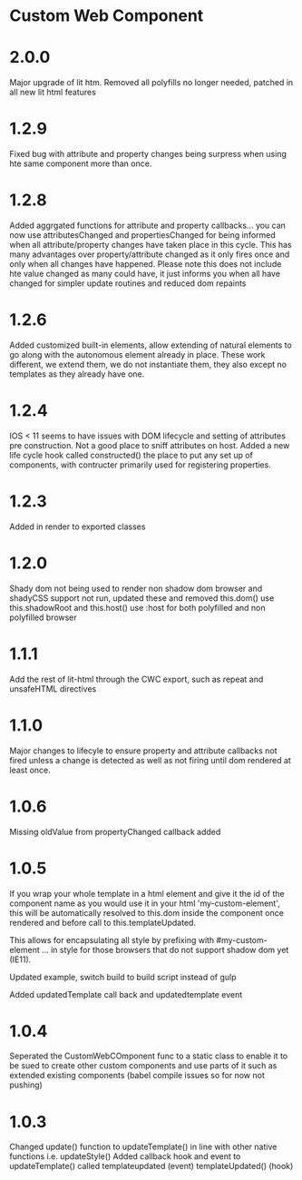 Custom Web Component
=======================

# 2.0.0

Major upgrade of lit htm. Removed all polyfills no longer needed, patched in all new lit html features

# 1.2.9

Fixed bug with attribute and property changes being surpress when using hte same component more than once.

# 1.2.8

Added aggrgated functions for attribute and property callbacks... you can now use attributesChanged and propertiesChanged for being informed when all attribute/property changes have taken place in this cycle. This has many advantages over property/attribute changed as it only fires once and only when all changes have happened. Please note this does not include hte value changed as many could have, it just informs you when all have changed for simpler update routines and reduced dom repaints 

# 1.2.6

Added customized built-in elements, allow extending of natural elements to go along with the autonomous element already in place. These work different, we extend them, we do not instantiate them, they also except no templates as they already have one.

# 1.2.4

IOS < 11 seems to have issues with DOM lifecycle and setting of attributes pre construction. Not a good place to sniff attributes on host.
Added a new life cycle hook called constructed() the place to put any set up of components, with contructer primarily used for registering properties.

# 1.2.3

Added in render to exported classes

# 1.2.0

Shady dom not being used to render non shadow dom browser and shadyCSS support not run, updated these and removed this.dom() use this.shadowRoot and this.host() use :host for both polyfilled and non polyfilled browser

# 1.1.1

Add the rest of lit-html through the CWC export, such as repeat and unsafeHTML directives

# 1.1.0

Major changes to lifecyle to ensure property and attribute callbacks not fired unless a change is detected as well as not firing until dom rendered at least once.

# 1.0.6

Missing oldValue from propertyChanged callback added

# 1.0.5

If you wrap your whole template in a html element and give it the id of the component name as you would use it in your html 'my-custom-element', this will be automatically resolved to this.dom inside the component once rendered and before call to this.templateUpdated.

This allows for encapsulating all style by prefixing with #my-custom-element ... in style for those browsers that do not support shadow dom yet (IE11).

Updated example, switch build to build script instead of gulp

Added updatedTemplate call back and updatedtemplate event

# 1.0.4

Seperated the CustomWebCOmponent func to a static class to enable it to be sued to create other custom components
and use parts of it such as extended existing components (babel compile issues so for now not pushing)

# 1.0.3

Changed update() function to updateTemplate() in line with other native functions i.e. updateStyle()
Added callback hook and event to updateTemplate() called templateupdated (event) templateUpdated() (hook)
